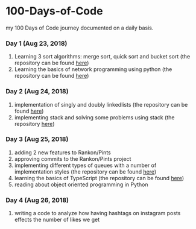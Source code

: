 # 100-Days-of-Code
my 100 Days of Code journey documented on a daily basis.  

### Day 1 (Aug 23, 2018)
<ol>
  <li>Learning 3 sort algorithms: merge sort, quick sort and bucket sort (the repository can be found <a href="https://github.com/nazaninsbr/Sort">here</a>)</li>
  <li>Learning the basics of network programming using python (the repository can be found <a href="https://github.com/nazaninsbr/Network-Programming">here</a>)</li>
</ol>

### Day 2 (Aug 24, 2018)
<ol>
  <li>implementation of singly and doubly linkedlists (the repository can be found <a href="https://github.com/nazaninsbr/LinkedLists">here</a>)</li>
  <li>implementing stack and solving some problems using stack (the repository <a href="https://github.com/nazaninsbr/Stack">here</a>)</li>
</ol>

### Day 3 (Aug 25, 2018)
<ol>
  <li>adding 2 new features to Rankon/Pints</li>
  <li>approving commits to the Rankon/Pints project</li>
  <li>implementing different types of queues with a number of implementation styles (the repository can be found <a href="https://github.com/nazaninsbr/Queue">here</a>)</li>
  <li>learning the basics of TypeScript (the repository can be found <a href="https://github.com/nazaninsbr/What-is-TypeScript">here</a>)</li>
  <li>reading about object oriented programming in Python</li>
</ol>

### Day 4 (Aug 26, 2018)
<ol>
  <li>writing a code to analyze how having hashtags on instagram posts effects the number of likes we get</li>
<!--   <li> (the repository can be found <a href="">here</a>)</li>
  <li></li> -->
</ol>
